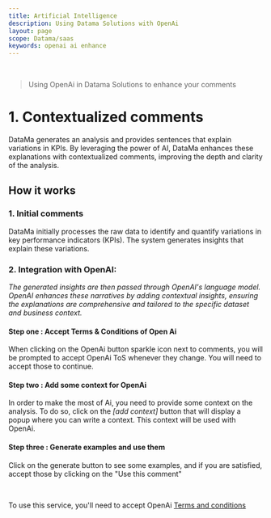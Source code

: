 ```yaml
---
title: Artificial Intelligence
description: Using Datama Solutions with OpenAi
layout: page
scope: Datama/saas
keywords: openai ai enhance
---
```


<br>

> Using OpenAi in Datama Solutions to enhance your comments


# 1. Contextualized comments

DataMa generates an analysis and provides sentences that explain variations in KPIs. By leveraging the power of AI, DataMa enhances these explanations with contextualized comments, improving the depth and clarity of the analysis.

## How it works

### 1. Initial comments
DataMa initially processes the raw data to identify and quantify variations in key performance indicators (KPIs).
The system generates insights that explain these variations.

### 2. Integration with OpenAI:
_The generated insights are then passed through OpenAI's language model._
_OpenAI enhances these narratives by adding contextual insights, ensuring the explanations are comprehensive and tailored to the specific dataset and business context._

#### Step one : Accept Terms & Conditions of Open Ai
When clicking on the OpenAi button sparkle icon next to comments, you will be prompted to accept OpenAi ToS whenever they change.
You will need to accept those to continue.
#### Step two : Add some context for OpenAi
In order to make the most of Ai, you need to provide some context on the analysis.
To do so, click on the _[add context]_ button that will display a popup where you can write a context.
This context will be used with OpenAi.
#### Step three : Generate examples and use them
Click on the generate button to see some examples, and if you are satisfied, accept those by clicking on the "Use this comment"


<br>

To use this service, you'll need to accept OpenAi [Terms and conditions](http://sada)


<br>
